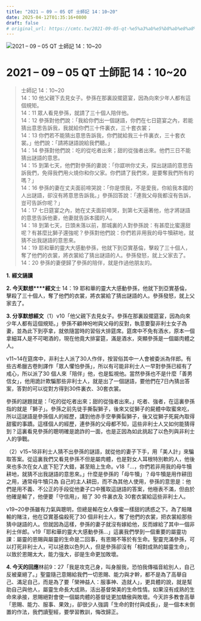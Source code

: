 ```yaml
---
title: "2021 – 09 – 05 QT 士師記 14：10~20"
date: 2025-04-12T01:35:16+0800
draft: false
# original_url: https://cmtc.tw/2021-09-05-qt-%e5%a3%ab%e5%b8%ab%e8%a8%98-14%ef%bc%9a1020
---
```


![2021 – 09 – 05 QT 士師記 14：10~20](/images/qt.jpg   "2021 – 09 – 05 QT 士師記 14：10~20")

# 2021 – 09 – 05 QT 士師記 14：10~20

> 士師記 14：10~20  
> 14：10 他父親下去見女子。參孫在那裏設擺筵宴，因為向來少年人都有這個規矩。  
> 14：11 眾人看見參孫，就請了三十個人陪伴他。  
> 14：12 參孫對他們說：「我給你們出一個謎語，你們在七日筵宴之內，若能猜出意思告訴我，我就給你們三十件裏衣，三十套衣裳；  
> 14：13 你們若不能猜出意思告訴我，你們就給我三十件裏衣，三十套衣裳。」他們說：「請將謎語說給我們聽。」  
> 14：14 參孫對他們說：吃的從吃者出來；甜的從強者出來。他們三日不能猜出謎語的意思。  
> 14：15 到第七天，他們對參孫的妻說：「你誆哄你丈夫，探出謎語的意思告訴我們，免得我們用火燒你和你父家。你們請了我們來，是要奪我們所有的嗎？」  
> 14：16 參孫的妻在丈夫面前啼哭說：「你是恨我，不是愛我，你給我本國的人出謎語，卻沒有將意思告訴我。」參孫回答說：「連我父母我都沒有告訴，豈可告訴你呢？」  
> 14：17 七日筵宴之內，她在丈夫面前啼哭，到第七天逼著他，他才將謎語的意思告訴他妻，他妻就告訴本國的人。  
> 14：18 到第七天，日頭未落以前，那城裏的人對參孫說：有甚麼比蜜還甜呢？有甚麼比獅子還強呢？參孫對他們說：你們若非用我的母牛犢耕地，就猜不出我謎語的意思來。  
> 14：19 耶和華的靈大大感動參孫，他就下到亞實基倫，擊殺了三十個人，奪了他們的衣裳，將衣裳給了猜出謎語的人。參孫發怒，就上父家去了。  
> 14：20 參孫的妻便歸了參孫的陪伴，就是作過他朋友的。

**1.** **經文誦讀**

**2. 今天默想****經文**士 14：19 耶和華的靈大大感動參孫，他就下到亞實基倫，擊殺了三十個人，奪了他們的衣裳，將衣裳給了猜出謎語的人。參孫發怒，就上父家去了。

**3. 分享默想經文**（1）v10「他父親下去見女子。參孫在那裏設擺筵宴，因為向來少年人都有這個規矩。」參孫不顧神吩咐與父母的反對，執意要娶非利士女子為妻，並為此下到亭拿，就依隨當時的習俗大排筵席。筵席中不免有酒水，原本一個拿細耳人是不可喝酒的，現在他竟大排宴筵，滿是酒水，突顯參孫是一個屬肉體之人。

v11~14在筵席中，非利士人派了30人作伴，按習俗其中一人會被委派為伴郎。有些古希臘古卷則譯作「眾人懼怕參孫」，所以有可能非利士人一早對參孫已經有了戒心，所以派了30 個人來「陪伴」他，也是監視他。當然參孫也不是什麼「善男信女」，他用詭計欺騙那些非利士人，就是出了一個謎語，要他們在7日內猜出答案，答對的可以從對方得到30件裏衣、30套衣裳。

參孫的謎題就是：「吃的從吃者出來；甜的從強者出來。」吃者、強者，在這裏參孫指的就是「獅子」。參孫之前先徒手撕裂獅子，後來又從獅子的屍體中取蜜來吃，所以這謎語是參孫個人的經歷，講到他赤手空拳撕裂獅子，後又從獅子死屍內取得甜蜜的事蹟。這樣個人的經歷，連參孫的父母都不知，這些非利士人又如何能猜得到？這裏看見參孫的聰明確是詭詐的一面，也是正因為如此挑起了以色列與非利士人的爭戰。

（2）v15~18非利士人猜不出參孫的謎語，就從他的妻子下手，用「美人計」來騙取答案。從這裏我們又看見參孫不但是屬肉體，也是對女人耳根特別軟的人，他後來也多次在女人底下犯了大錯，甚至賠上生命。v18「…，你們若非用我的母牛犢耕地，就猜不出我謎語的意思來。」什麼是參孫的「母牛犢」？母牛犢是用作耕田之用，通常母牛犢只為 自己的主人耕田，而不為其他人使用，參孫的意思是：他們是用不義、不公正的手段從他妻子口中獲取這謎語的答案，他極表不滿，但由於他確是輸了，他便要「守信用」，賠了 30 件裏衣及 30套衣裳給這些非利士人。

v19~20參孫雖有力氣與聰明，但總是輸在女人像蜜一樣甜的誘惑之下。為了賠賭輸的賭注，他在亞實基倫殺死了30 個非利士人，奪了他們的衣裳，把衣裳給那些猜中謎語的人。但就因為這樣，參孫的妻子就沒有嫁給他，反而嫁給了其中一個非利士伴郎。v19「耶和華的靈大大感動參孫…」這裏我們學到一個重要的屬靈功課：屬靈的恩賜與屬靈的生命是二回事，有恩賜不等於有生命。聖靈充滿參孫，可以打死非利士人，可以拯救以色列人，但是參孫卻沒有「相對成熟的屬靈生命」，以致於恩賜太大，能力強大，卻是生命更加敗壞。

**4. 今天的回應**林前9：27「我是攻克己身，叫身服我，恐怕我傳福音給別人，自己反被棄絕了。」聖靈隨己意賜給我們一切恩賜、能力與才幹，都不是為了高舉自己、滿足自己，而是為了要「榮神益人：服事神、造就人」，更具體的說，就是幫助自己與他人，屬靈生命長大成熟，活出基督榮美的生命性情。如果沒有成熟的生命來承接，恩賜絕對會使一個屬肉體的基督徒更加驕傲與敗壞。今天許多教會高舉「恩賜、能力、服事、果效」，卻很少人強調「生命的對付與成長」，是一個本末倒置的作法，我們讀聖經，要學習教訓，悔改歸正。